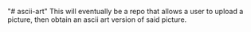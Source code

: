 "# ascii-art" 
This will eventually be a repo that allows a user to upload a picture, then obtain an ascii art version of said picture.
